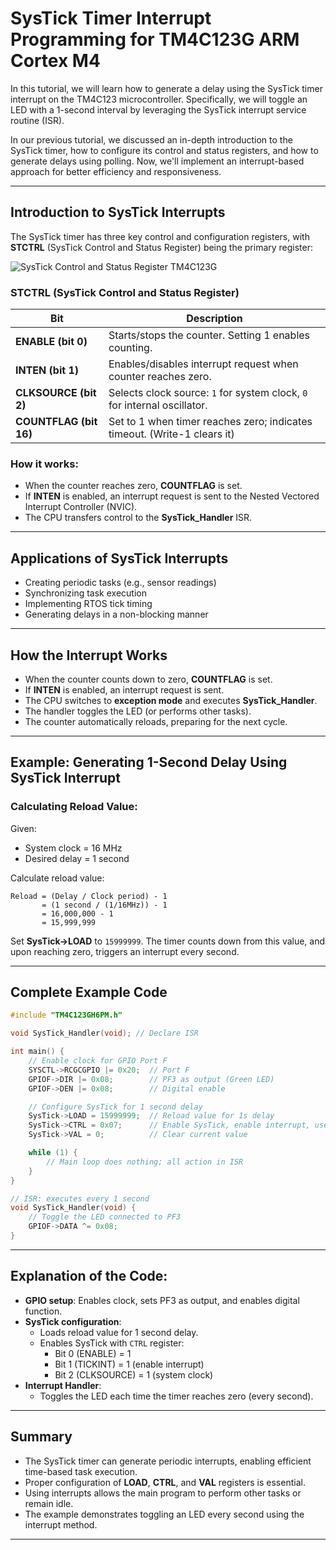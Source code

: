 # SysTick Timer Interrupt Programming for TM4C123G ARM Cortex M4

In this tutorial, we will learn how to generate a delay using the SysTick timer interrupt on the TM4C123 microcontroller. Specifically, we will toggle an LED with a 1-second interval by leveraging the SysTick interrupt service routine (ISR). 

In our previous tutorial, we discussed an in-depth introduction to the SysTick timer, how to configure its control and status registers, and how to generate delays using polling. Now, we'll implement an interrupt-based approach for better efficiency and responsiveness.

---

## Introduction to SysTick Interrupts

The SysTick timer has three key control and configuration registers, with **STCTRL** (SysTick Control and Status Register) being the primary register:

![SysTick Control and Status Register TM4C123G](image_placeholder)

### STCTRL (SysTick Control and Status Register)

| Bit | Description |
|-------|--------------|
| **ENABLE (bit 0)** | Starts/stops the counter. Setting 1 enables counting. |
| **INTEN (bit 1)** | Enables/disables interrupt request when counter reaches zero. |
| **CLKSOURCE (bit 2)** | Selects clock source: `1` for system clock, `0` for internal oscillator. |
| **COUNTFLAG (bit 16)** | Set to 1 when timer reaches zero; indicates timeout. (Write-1 clears it) |

### How it works:
- When the counter reaches zero, **COUNTFLAG** is set.
- If **INTEN** is enabled, an interrupt request is sent to the Nested Vectored Interrupt Controller (NVIC).
- The CPU transfers control to the **SysTick_Handler** ISR.

---

## Applications of SysTick Interrupts

- Creating periodic tasks (e.g., sensor readings)
- Synchronizing task execution
- Implementing RTOS tick timing
- Generating delays in a non-blocking manner

---

## How the Interrupt Works

- When the counter counts down to zero, **COUNTFLAG** is set.
- If **INTEN** is enabled, an interrupt request is sent.
- The CPU switches to **exception mode** and executes **SysTick_Handler**.
- The handler toggles the LED (or performs other tasks).
- The counter automatically reloads, preparing for the next cycle.

---

## Example: Generating 1-Second Delay Using SysTick Interrupt

### Calculating Reload Value:

Given:
- System clock = 16 MHz
- Desired delay = 1 second

Calculate reload value:

```
Reload = (Delay / Clock period) - 1
       = (1 second / (1/16MHz)) - 1
       = 16,000,000 - 1
       = 15,999,999
```

Set **SysTick->LOAD** to `15999999`. The timer counts down from this value, and upon reaching zero, triggers an interrupt every second.

---

## Complete Example Code

```c
#include "TM4C123GH6PM.h"

void SysTick_Handler(void); // Declare ISR

int main() {
    // Enable clock for GPIO Port F
    SYSCTL->RCGCGPIO |= 0x20;  // Port F
    GPIOF->DIR |= 0x08;        // PF3 as output (Green LED)
    GPIOF->DEN |= 0x08;        // Digital enable

    // Configure SysTick for 1 second delay
    SysTick->LOAD = 15999999;  // Reload value for 1s delay
    SysTick->CTRL = 0x07;      // Enable SysTick, enable interrupt, use system clock
    SysTick->VAL = 0;          // Clear current value

    while (1) {
        // Main loop does nothing; all action in ISR
    }
}

// ISR: executes every 1 second
void SysTick_Handler(void) {
    // Toggle the LED connected to PF3
    GPIOF->DATA ^= 0x08;
}
```

---

## Explanation of the Code:

- **GPIO setup**: Enables clock, sets PF3 as output, and enables digital function.
- **SysTick configuration**:
  - Loads reload value for 1 second delay.
  - Enables SysTick with `CTRL` register:
    - Bit 0 (ENABLE) = 1
    - Bit 1 (TICKINT) = 1 (enable interrupt)
    - Bit 2 (CLKSOURCE) = 1 (system clock)
- **Interrupt Handler**:
  - Toggles the LED each time the timer reaches zero (every second).

---

## Summary

- The SysTick timer can generate periodic interrupts, enabling efficient time-based task execution.
- Proper configuration of **LOAD**, **CTRL**, and **VAL** registers is essential.
- Using interrupts allows the main program to perform other tasks or remain idle.
- The example demonstrates toggling an LED every second using the interrupt method.

---

